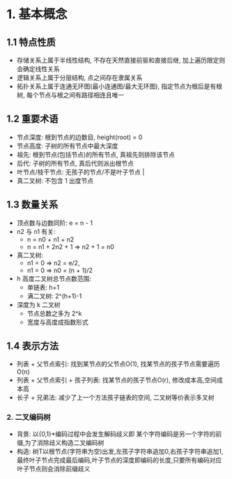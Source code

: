 # 1. 基本概念
## 1.1 特点性质
- 存储关系上属于半线性结构, 不存在天然直接前驱和直接后继, 加上遍历限定则会确定线性关系
- 逻辑关系上属于分层结构, 点之间存在隶属关系
- 拓扑关系上属于连通无环图(最小连通图/最大无环图), 指定节点为根后是有根树, 每个节点与根之间有路径相连且唯一

## 1.2 重要术语
- 节点深度: 根到节点的边数目, height(root) = 0
- 节点高度: 子树的所有节点中最大深度
- 祖先: 根到节点(包括节点)的所有节点, 真祖先则排除该节点
- 后代: 子树的所有节点, 真后代则派出根节点    
- 叶节点/枝干节点: 无孩子的节点/不是叶子节点                           |
- 真二叉树: 不包含 1 出度节点

## 1.3 数量关系
- 顶点数与边数同阶: e = n - 1
- n2 与 n1 有关:
  - n = n0 + n1 + n2
  - n = n1 + 2n2 + 1 => n2 + 1 = n0
- 真二叉树: 
  - n1 = 0 => n2 = e/2, 
  - n1 = 0 => n0 = (n + 1)/2
- h 高度二叉树总节点数范围:
  - 单链表: h+1
  - 满二叉树: 2^(h+1)-1
- 深度为 k 二叉树
  - 节点总数之多为 2^k 
  - 宽度与高度成指数形式

## 1.4 表示方法
- 列表 + 父节点索引: 找到某节点的父节点O(1), 找某节点的孩子节点需要遍历O(n)
- 列表 + 父节点索引 + 孩子列表: 找某节点的孩子节点O(r), 修改成本高,空间成本高
- 长子 + 兄弟法: 减少了上一个方法孩子链表的空间, 二叉树等价表示多叉树



### 2. 二叉编码树
- 背景: 以{0,1}\*编码过程中会发生解码歧义即 某个字符编码是另一个字符的前缀,为了消除歧义构造二叉编码树
- 构造: 树T以根节点(字符串为空)出发,左孩子字符串追加0,右孩子字符串追加1,最终叶子节点完成最后编码,叶子节点的深度即编码的长度,只要所有编码对应叶子节点则会消除前缀歧义
